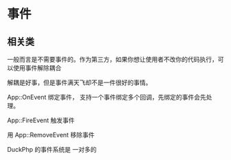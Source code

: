 # 事件

## 相关类


一般而言是不需要事件的。作为第三方，如果你想让使用者不改你的代码执行，可以使用事件解除耦合

解耦是好事，但是事件满天飞却不是一件很好的事情。



App::OnEvent 绑定事件， 支持一个事件绑定多个回调，先绑定的事件会先处理。

App::FireEvent 触发事件

用 App::RemoveEvent 移除事件

DuckPhp 的事件系统是 一对多的
